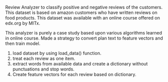 Review Analyzer to classify positive and negative reviews of the customers. This dataset is based on amazon customers who have written reviews on food products. This dataset was available with an online course offered on edx.org by MITx.

This analyzer is purely a case study based upon various algorithms learned in online course. 
Made a strategy to convert plan text to feature vectors and then train model.

1. load dataset by using load_data() function.
2. treat each review as one item.
3. extract words from available data and create a dictionary without punctuations and stop words. 
4. Create feature vectors for each review based on dictionary.
